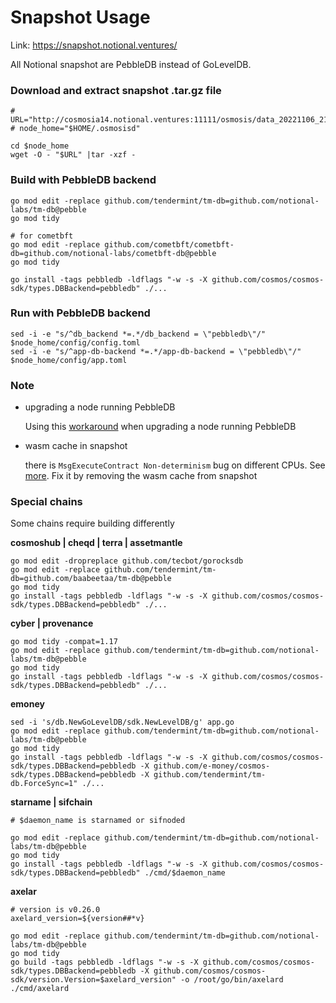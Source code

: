 # Snapshot Usage

Link: https://snapshot.notional.ventures/

All Notional snapshot are PebbleDB instead of GoLevelDB.

### Download and extract snapshot .tar.gz file
```console
# URL="http://cosmosia14.notional.ventures:11111/osmosis/data_20221106_211602.tar.gz"
# node_home="$HOME/.osmosisd"

cd $node_home
wget -O - "$URL" |tar -xzf -
```

### Build with PebbleDB backend
```console
go mod edit -replace github.com/tendermint/tm-db=github.com/notional-labs/tm-db@pebble
go mod tidy

# for cometbft
go mod edit -replace github.com/cometbft/cometbft-db=github.com/notional-labs/cometbft-db@pebble
go mod tidy

go install -tags pebbledb -ldflags "-w -s -X github.com/cosmos/cosmos-sdk/types.DBBackend=pebbledb" ./...
```

### Run with PebbleDB backend
```console
sed -i -e "s/^db_backend *=.*/db_backend = \"pebbledb\"/" $node_home/config/config.toml
sed -i -e "s/^app-db-backend *=.*/app-db-backend = \"pebbledb\"/" $node_home/config/app.toml
```

### Note

- upgrading a node running PebbleDB
  
    Using this [workaround](pebbledb.md) when upgrading a node running PebbleDB

- wasm cache in snapshot

    there is `MsgExecuteContract Non-determinism` bug on different CPUs. See [more](https://injective.notion.site/Injective-MsgExecuteContract-Non-determinism-ac4411a44e3e4f2aa33e7fe5d8f0db30).
    Fix it by removing the wasm cache from snapshot


### Special chains
Some chains require building differently

**cosmoshub | cheqd | terra | assetmantle**
```console
go mod edit -dropreplace github.com/tecbot/gorocksdb
go mod edit -replace github.com/tendermint/tm-db=github.com/baabeetaa/tm-db@pebble
go mod tidy
go install -tags pebbledb -ldflags "-w -s -X github.com/cosmos/cosmos-sdk/types.DBBackend=pebbledb" ./...
```


**cyber | provenance**
```console
go mod tidy -compat=1.17
go mod edit -replace github.com/tendermint/tm-db=github.com/notional-labs/tm-db@pebble
go mod tidy
go install -tags pebbledb -ldflags "-w -s -X github.com/cosmos/cosmos-sdk/types.DBBackend=pebbledb" ./...
```

**emoney**
```console
sed -i 's/db.NewGoLevelDB/sdk.NewLevelDB/g' app.go
go mod edit -replace github.com/tendermint/tm-db=github.com/notional-labs/tm-db@pebble
go mod tidy
go install -tags pebbledb -ldflags "-w -s -X github.com/cosmos/cosmos-sdk/types.DBBackend=pebbledb -X github.com/e-money/cosmos-sdk/types.DBBackend=pebbledb -X github.com/tendermint/tm-db.ForceSync=1" ./...
```

**starname | sifchain**
```console
# $daemon_name is starnamed or sifnoded

go mod edit -replace github.com/tendermint/tm-db=github.com/notional-labs/tm-db@pebble
go mod tidy
go install -tags pebbledb -ldflags "-w -s -X github.com/cosmos/cosmos-sdk/types.DBBackend=pebbledb" ./cmd/$daemon_name
```

**axelar**
```console
# version is v0.26.0
axelard_version=${version##*v}

go mod edit -replace github.com/tendermint/tm-db=github.com/notional-labs/tm-db@pebble
go mod tidy
go build -tags pebbledb -ldflags "-w -s -X github.com/cosmos/cosmos-sdk/types.DBBackend=pebbledb -X github.com/cosmos/cosmos-sdk/version.Version=$axelard_version" -o /root/go/bin/axelard ./cmd/axelard
```

